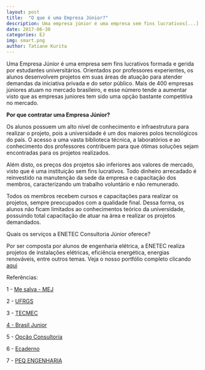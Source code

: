```yaml
---
layout: post
title:  "O que é uma Empresa Júnior?"
description: Uma empresa júnior é uma empresa sem fins lucrativos[...]
date: 2017-06-30
categories: EJ
img: smart.png
author: Tatiane Kurita
---
```

Uma Empresa Júnior é uma empresa sem fins lucrativos formada e gerida por estudantes universitários. Orientados por professores experientes, os alunos desenvolvem projetos em suas áreas de atuação para atender demandas da iniciativa privada e do setor público. Mais de 400 empresas júniores atuam no mercado brasileiro, e esse número tende a aumentar visto que as empresas juniores tem sido uma opção bastante competitiva no mercado.

**Por que contratar uma Empresa Júnior?**
 
Os alunos possuem um alto nível de conhecimento e infraestrutura para realizar o projeto, pois a universidade é um dos maiores polos tecnológicos do país. O acesso a uma vasta biblioteca técnica, a laboratórios e ao conhecimento dos professores contribuem para que ótimas soluções sejam encontradas para os projetos realizados.	
	
Além disto, os preços dos projetos são inferiores aos valores de mercado, visto que é uma instituição sem fins lucrativos. Todo dinheiro arrecadado é reinvestido na manutenção da sede da empresa e capacitação dos membros, caracterizando um trabalho voluntário e não remunerado.
 
Todos os membros recebem cursos e capacitações para realizar os projetos, sempre preocupados com a qualidade final. Dessa forma, os alunos não ficam limitados ao conhecimentos  teórico da universidade, possuindo total capacitação de atuar na área e realizar os projetos demandados.
	
 
 
Quais os serviços a ENETEC Consultoria Júnior oferece?


Por ser composta por alunos de engenharia elétrica, a ENETEC realiza projetos de instalações elétricas, eficiência energética, energias renováveis, entre outros temas. Veja o nosso portfólio completo clicando <a href="http://enetec.unb.br/portfolio2/" target="_blank">aqui</a>
 
Referências:
 
1 - <a href="http://blog.mesalva.com/de-tudo-um-pouco/mej-o-que-e-e-como-funciona-o-movimento-empresa-junior/" target="_blank">Me salva - MEJ</a>

2 - <a target="_blank" href="https://www.ufrgs.br/empreendedorismo/?page_id=175" >UFRGS</a>

3 - <a target="_blank" href="http://tecmec.org.br/empresa-junior-e-sua-federacao/">TECMEC</b>

4 - <a target="_blank" href="https://brasiljunior.org.br/noticias/lei-empresa-junior-o-que-mudou-desde-entao">Brasil Junior</a>

5 - <a target="_blank" href="http://www.opcaoconsultoria.com/single-post/2017/03/20/Por-que-contratar-uma-Empresa-Júnior">Opção Consultoria</a>

6 - <a target="_blank" href="http://www.ecaderno.com/profissional/por-que-contratar-um-empresario-junior">Ecaderno</a>

7 - <a target="_blank" href="http://www.peqengenhariajr.com.br/por-que-optar-por-uma-empresa-junior/">PEQ ENGENHARIA</a>
